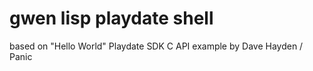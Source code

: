 # gwen lisp playdate shell

based on "Hello World" Playdate SDK C API example by Dave Hayden / Panic
